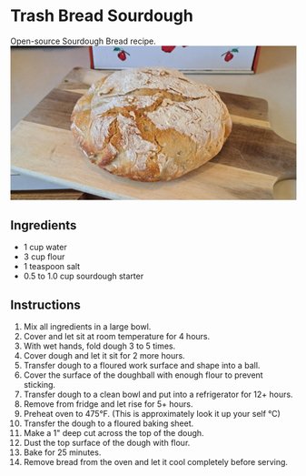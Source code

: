 # Trash Bread Sourdough
Open-source Sourdough Bread recipe.
![](signal-2024-04-30-204119.jpeg)

## Ingredients
- 1 cup water
- 3 cup flour
- 1 teaspoon salt
- 0.5 to 1.0 cup sourdough starter

## Instructions
1. Mix all ingredients in a large bowl.
2. Cover and let sit at room temperature for 4 hours.
3. With wet hands, fold dough 3 to 5 times.
4. Cover dough and let it sit for 2 more hours.
5. Transfer dough to a floured work surface and shape into a ball.
6. Cover the surface of the doughball with enough flour to prevent sticking.
7. Transfer dough to a clean bowl and put into a refrigerator for 12+ hours.
8. Remove from fridge and let rise for 5+ hours.
9. Preheat oven to 475°F. (This is approximately look it up your self °C)
10. Transfer the dough to a floured baking sheet.
11. Make a 1" deep cut across the top of the dough.
12. Dust the top surface of the dough with flour.
13. Bake for 25 minutes.
14. Remove bread from the oven and let it cool completely before serving.
